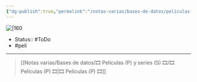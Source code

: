 ```yaml
---
{"dg-publish":true,"permalink":"/notas-varias/bases-de-datos/peliculas-p-y-series-s/p-survival-of-the-yellowstone-wolves/"}
---
```



![|160](https://m.media-amazon.com/images/M/MV5BZDdiMGRjNGQtZTY4OC00YmQ2LTk5YjAtNDcyOWY4NTJlMWQ2XkEyXkFqcGdeQXVyNTUzMDkwNDg@._V1_SX300.jpg)

- Status:: #ToDo 
- #peli 

---

> [[Notas varias/Bases de datos/🎞️ Películas (P) y series (S) 🎞️/🎞️ Películas (P) 🎞️\|🎞️ Películas (P) 🎞️]]